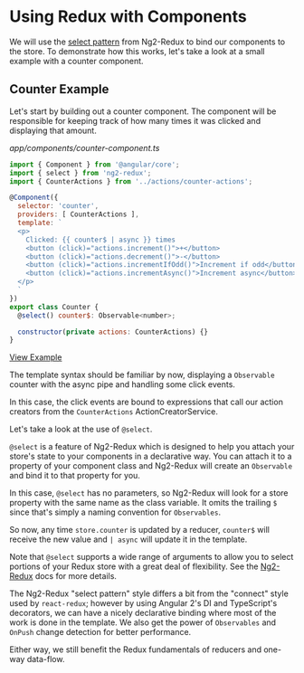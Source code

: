 # Using Redux with Components

We will use the
[select pattern](https://github.com/angular-redux/ng2-redux#the-select-pattern)
from Ng2-Redux to bind our components to the store. To demonstrate how this
works, let's take a look at a small example with a counter component.

## Counter Example

Let's start by building out a counter component. The component will be
responsible for keeping track of how many times it was clicked and displaying
that amount.

_app/components/counter-component.ts_

```javascript
import { Component } from '@angular/core';
import { select } from 'ng2-redux';
import { CounterActions } from '../actions/counter-actions';

@Component({
  selector: 'counter',
  providers: [ CounterActions ],
  template: `
  <p>
    Clicked: {{ counter$ | async }} times
    <button (click)="actions.increment()">+</button>
    <button (click)="actions.decrement()">-</button>
    <button (click)="actions.incrementIfOdd()">Increment if odd</button>
    <button (click)="actions.incrementAsync()">Increment async</button>
  </p>
  `
})
export class Counter {
  @select() counter$: Observable<number>;

  constructor(private actions: CounterActions) {}
}
```

[View Example](https://plnkr.co/edit/NmxQEawemZsdrmj3LT9C?p=preview)

The template syntax should be familiar by now, displaying a `Observable` counter
with the async pipe and handling some click events.

In this case, the click events are bound to expressions that call our action
creators from the `CounterActions` ActionCreatorService.

Let's take a look at the use of `@select`.

`@select` is a feature of Ng2-Redux which is designed to help you attach your
store's state to your components in a declarative way. You can attach it to a
property of your component class and Ng2-Redux will create an
`Observable` and bind it to that property for you.

In this case, `@select` has no parameters, so Ng2-Redux will look for a store
property with the same name as the class variable. It omits the trailing `$`
since that's simply a naming convention for `Observables`.

So now, any time `store.counter` is updated by a reducer, `counter$` will
receive the new value and `| async` will update it in the template.

Note that `@select` supports a wide range of arguments to allow you to select
portions of your Redux store with a great deal of flexibility. See the
[Ng2-Redux](https://github.com/angular-redux/ng2-redux#the-select-pattern) docs
for more details.

The Ng2-Redux "select pattern" style differs a bit from the "connect"
style used by `react-redux`; however by using Angular 2's DI and TypeScript's
decorators, we can have a nicely declarative binding where most of the work is
done in the template. We also get the power of `Observables` and
`OnPush` change detection for better performance.

Either way, we still benefit the Redux fundamentals of reducers and one-way
data-flow.
